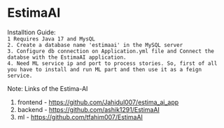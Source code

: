 # EstimaAI

Installtion Guide:<br>
`1 Requires Java 17 and MysQL`<br>
`2. Create a database name 'estimaai' in the MySQL server`<br>
`3. Configure db connection on Application.yml file and Connect the databse with the EstimaAI application.`<br>
`4. Need ML service ip and port to process stories. So, first of all you have to install and run ML part and then use it as a feign service.`<br>

Note: Links of the Estima-AI
1. frontend - https://github.com/Jahidul007/estima_ai_app
2. backend - https://github.com/ashik1291/EstimaAI
3. ml - https://github.com/tfahim007/EstimaAI

